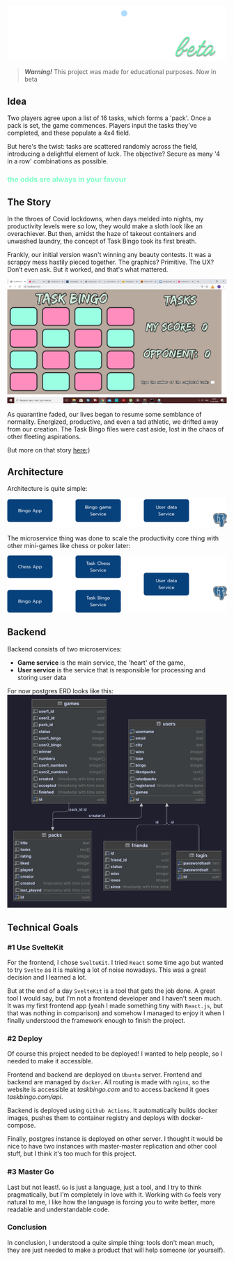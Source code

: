 ![Task Bingo](./desk/logo.svg)

> ***Warning!*** This project was made for educational purposes. Now in beta

## Idea

Two players agree upon a list of 16 tasks, which forms a 'pack'. 
Once a pack is set, the game commences. Players input the tasks they've completed, and these populate a 4x4 field. 

But here's the twist: tasks are scattered randomly across the field, introducing a delightful element of luck. 
The objective? Secure as many '4 in a row' combinations as possible. 

<h3 style='color: #7dffc6;'>the odds are always in your favour</h3>

## The Story

In the throes of Covid lockdowns, when days melded into nights, my productivity levels were so low, 
they would make a sloth look like an overachiever. But then, amidst the haze of takeout containers 
and unwashed laundry, the concept of Task Bingo took its first breath.

Frankly, our initial version wasn't winning any beauty contests. It was a scrappy mess hastily pieced together. 
The graphics? Primitive. The UX? Don’t even ask. But it worked, and that's what mattered.

![old bingo](./desk/oldBingo.png)

As quarantine faded, our lives began to resume some semblance of normality. 
Energized, productive, and even a tad athletic, we drifted away from our creation. 
The Task Bingo files were cast aside, lost in the chaos of other fleeting aspirations.

But more on that story [here](https://taskbingo.com/about);)

## Architecture

Architecture is quite simple:

![arch](./desk/now.svg)

The microservice thing was done to scale the productivity core thing with other mini-games like chess or poker later:

![arch](./desk/future.svg)

## Backend

Backend consists of two microservices: 
 - **Game service** is the main service, the 'heart' of the game, 
 - **User service** is the service that is responsible for processing and storing user data

For now postgres ERD looks like this:
![erd](./desk/erd.png)

## Technical Goals

### #1 Use SvelteKit

For the frontend, I chose `SvelteKit`. I tried `React` some time ago but wanted to try `Svelte` as it is making a lot of noise nowadays.
This was a great decision and I learned a lot.

But at the end of a day `SvelteKit` is a tool that gets the job done. A great tool I would say, but I'm not a frontend developer and I
haven't seen much. It was my first frontend app (yeah I made something tiny with `React.js`, but that was nothing in comparison) and
somehow I managed to enjoy it when I finally understood the framework enough to finish the project.

### #2 Deploy

Of course this project needed to be deployed! I wanted to help people, so I needed to make it accessible.

Frontend and backend are deployed on `Ubuntu` server. Frontend and backend are managed by `docker`.
All routing is made with `nginx`, so the website is accessible at *taskbingo.com* and to access backend it goes *taskbingo.com/api*.

Backend is deployed using `Github Actions`. It automatically builds docker images, pushes them to container registry and deploys with docker-compose. 

Finally, postgres instance is deployed on other server. I thought it would be nice to have two instances with 
master-master replication and other cool stuff, but I think it's too much for this project.

### #3 Master Go

Last but not least!. `Go` is just a language, just a tool, and I try to think pragmatically, but I'm completely in love with it.
Working with `Go` feels very natural to me, I like how the language is forcing you to write better, more readable and understandable code.

### Conclusion

In conclusion, I understood a quite simple thing: tools don't mean much, they are just needed to make a product that will help someone (or yourself).
